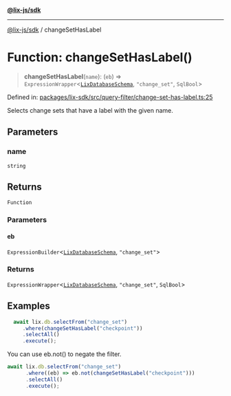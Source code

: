 [**@lix-js/sdk**](../README.md)

***

[@lix-js/sdk](../README.md) / changeSetHasLabel

# Function: changeSetHasLabel()

> **changeSetHasLabel**(`name`): (`eb`) => `ExpressionWrapper`\<[`LixDatabaseSchema`](../type-aliases/LixDatabaseSchema.md), `"change_set"`, `SqlBool`\>

Defined in: [packages/lix-sdk/src/query-filter/change-set-has-label.ts:25](https://github.com/opral/monorepo/blob/b171e3e71d4461028abf991c33609fbcfb064d33/packages/lix-sdk/src/query-filter/change-set-has-label.ts#L25)

Selects change sets that have a label with the given name.

## Parameters

### name

`string`

## Returns

`Function`

### Parameters

#### eb

`ExpressionBuilder`\<[`LixDatabaseSchema`](../type-aliases/LixDatabaseSchema.md), `"change_set"`\>

### Returns

`ExpressionWrapper`\<[`LixDatabaseSchema`](../type-aliases/LixDatabaseSchema.md), `"change_set"`, `SqlBool`\>

## Examples

```ts
  await lix.db.selectFrom("change_set")
     .where(changeSetHasLabel("checkpoint"))
     .selectAll()
     .execute();
  ```

You can use eb.not() to negate the filter.

  ```ts
  await lix.db.selectFrom("change_set")
		.where((eb) => eb.not(changeSetHasLabel("checkpoint")))
		.selectAll()
		.execute();
  ```
